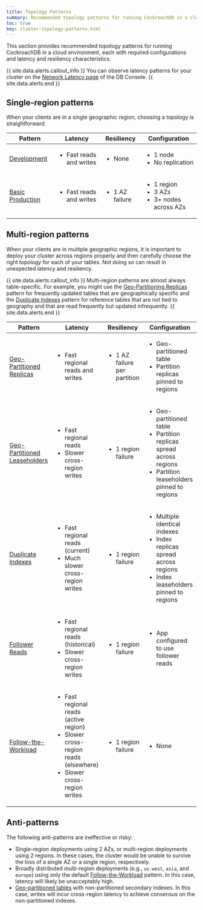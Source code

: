 ```yaml
---
title: Topology Patterns
summary: Recommended topology patterns for running CockroachDB in a cloud environment.
toc: true
key: cluster-topology-patterns.html
---
```


This section provides recommended topology patterns for running CockroachDB in a cloud environment, each with required configurations and latency and resiliency characteristics.

{{ site.data.alerts.callout_info }}
You can observe latency patterns for your cluster on the [Network Latency page](ui-network-latency-page.html) of the DB Console.
{{ site.data.alerts.end }}

## Single-region patterns

When your clients are in a single geographic region, choosing a topology is straightforward.

Pattern | Latency | Resiliency | Configuration
--------|---------|------------|--------------
[Development](topology-development.html) | <ul><li>Fast reads and writes</li></ul> | <ul><li>None</li></ul> | <ul><li>1 node</li><li>No replication</li></ul>
[Basic Production](topology-basic-production.html) | <ul><li>Fast reads and writes</li></ul> | <ul><li>1 AZ failure</li></ul> | <ul><li>1 region</li><li>3 AZs</li><li>3+ nodes across AZs</li></ul>

## Multi-region patterns

When your clients are in multiple geographic regions, it is important to deploy your cluster across regions properly and then carefully choose the right topology for each of your tables. Not doing so can result in unexpected latency and resiliency.

{{ site.data.alerts.callout_info }}
Multi-region patterns are almost always table-specific. For example, you might use the [Geo-Partitioning Replicas](topology-geo-partitioned-replicas.html) pattern for frequently updated tables that are geographically specific and the [Duplicate Indexes](topology-duplicate-indexes.html) pattern for reference tables that are not tied to geography and that are read frequently but updated infrequently.
{{ site.data.alerts.end }}

Pattern | Latency | Resiliency | Configuration
--------|---------|------------|--------------
[Geo-Partitioned Replicas](topology-geo-partitioned-replicas.html) | <ul><li>Fast regional reads and writes</li></ul> | <ul><li>1 AZ failure per partition</li></ul> | <ul><li>Geo-partitioned table</li><li>Partition replicas pinned to regions</li></ul>
[Geo-Partitioned Leaseholders](topology-geo-partitioned-leaseholders.html) | <ul><li>Fast regional reads</li><li>Slower cross-region writes</li></ul> | <ul><li>1 region failure</li></ul> | <ul><li>Geo-partitioned table</li><li>Partition replicas spread across regions</li><li>Partition leaseholders pinned to regions</li></ul>
[Duplicate Indexes](topology-duplicate-indexes.html) | <ul><li>Fast regional reads (current)</li><li>Much slower cross-region writes</li></ul> | <ul><li>1 region failure</li></ul> | <ul><li>Multiple identical indexes</li><li>Index replicas spread across regions</li><li>Index leaseholders pinned to regions</li></ul>
[Follower Reads](topology-follower-reads.html) | <ul><li>Fast regional reads (historical)</li><li>Slower cross-region writes</li></ul> | <ul><li>1 region failure</li></ul> | <ul><li>App configured to use follower reads</li></ul>
[Follow-the-Workload](topology-follow-the-workload.html) | <ul><li>Fast regional reads (active region)</li><li>Slower cross-region reads (elsewhere)</li><li>Slower cross-region writes</li> | <ul><li>1 region failure</li></ul> | <ul><li>None</li></ul>

## Anti-patterns

The following anti-patterns are ineffective or risky:

- Single-region deployments using 2 AZs, or multi-region deployments using 2 regions. In these cases, the cluster would be unable to survive the loss of a single AZ or a single region, respectively.
- Broadly distributed multi-region deployments (e.g., `us-west`, `asia`, and `europe`) using only the default [Follow-the-Workload](topology-follow-the-workload.html) pattern. In this case, latency will likely be unacceptably high.
- [Geo-partitioned tables](topology-geo-partitioned-replicas.html) with non-partitioned secondary indexes. In this case, writes will incur cross-region latency to achieve consensus on the non-partitioned indexes.

